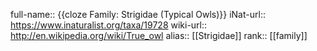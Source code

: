 full-name:: {{cloze Family: Strigidae (Typical Owls)}}
iNat-url:: https://www.inaturalist.org/taxa/19728
wiki-url:: http://en.wikipedia.org/wiki/True_owl
alias:: [[Strigidae]]
rank:: [[family]]